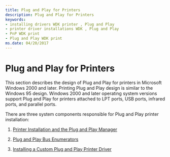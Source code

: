 ```yaml
---
title: Plug and Play for Printers
description: Plug and Play for Printers
keywords:
- installing drivers WDK printer , Plug and Play
- printer driver installations WDK , Plug and Play
- PnP WDK print
- Plug and Play WDK print
ms.date: 04/20/2017
---
```


# Plug and Play for Printers





This section describes the design of Plug and Play for printers in Microsoft Windows 2000 and later. Printing Plug and Play design is similar to the Windows 95 design. Windows 2000 and later operating system versions support Plug and Play for printers attached to LPT ports, USB ports, infrared ports, and parallel ports.

There are three system components responsible for Plug and Play printer installation:

1.  [Printer Installation and the Plug and Play Manager](printer-installation-and-the-plug-and-play-manager.md)

2.  [Plug and Play Bus Enumerators](plug-and-play-bus-enumerators.md)

3.  [Installing a Custom Plug and Play Printer Driver](installing-a-custom-plug-and-play-printer-driver.md)

 

 




